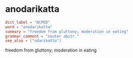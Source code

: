 # anodarikatta

``` toml
dict_label = "NCPED"
word = "anodarikatta"
summary = "freedom from gluttony; moderation in eating"
grammar_comment = "neuter abstr."
see_also = ["odarikatta"]
```

freedom from gluttony; moderation in eating

